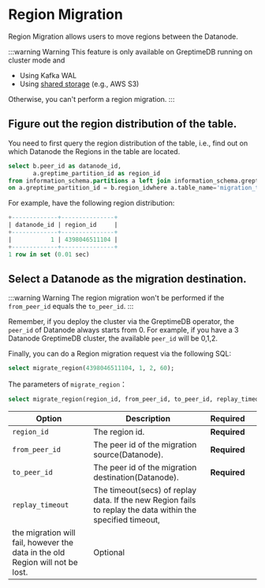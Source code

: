 # Region Migration

Region Migration allows users to move regions between the Datanode.

:::warning Warning
This feature is only available on GreptimeDB running on cluster mode and 
- Using Kafka WAL
- Using [shared storage](/user-guide/operations/configuration.md#storage-options) (e.g., AWS S3)

Otherwise, you can't perform a region migration.
:::


## Figure out the region distribution of the table.
You need to first query the region distribution of the table, i.e., find out on which Datanode the Regions in the table are located.

```sql
select b.peer_id as datanode_id,
       a.greptime_partition_id as region_id
from information_schema.partitions a left join information_schema.greptime_region_peers b
on a.greptime_partition_id = b.region_idwhere a.table_name='migration_target' order by datanode_id asc;
```

For example, have the following region distribution:

```sql
+-------------+---------------+
| datanode_id | region_id     |
+-------------+---------------+
|           1 | 4398046511104 |
+-------------+---------------+
1 row in set (0.01 sec)
```

## Select a Datanode as the migration destination.
:::warning Warning
The region migration won't be performed if the `from_peer_id` equals the `to_peer_id`.
:::

Remember, if you deploy the cluster via the GreptimeDB operator, the `peer_id` of Datanode always starts from 0. For example, if you have a 3 Datanode GreptimeDB cluster, the available `peer_id` will be 0,1,2.

Finally, you can do a Region migration request via the following SQL:

```sql
select migrate_region(4398046511104, 1, 2, 60);
```

The parameters of `migrate_region`：

```sql
select migrate_region(region_id, from_peer_id, to_peer_id, replay_timeout);
```

| Option           | Description                                                    | Required     |   |
|------------------|----------------------------------------------------------------|--------------|---|
| `region_id`      | The region id.                                                 | **Required** |   |
| `from_peer_id`   | The peer id of the migration source(Datanode).                 | **Required** |   |
| `to_peer_id`     | The peer id of the migration destination(Datanode).            | **Required** |   |
| `replay_timeout` | The timeout(secs) of replay data. If the new Region fails to replay the data within the specified timeout, 
the migration will fail, however the data in the old Region will not be lost.                             |   Optional   |   |
